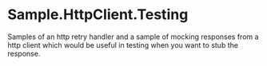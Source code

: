 # Sample.HttpClient.Testing

Samples of an http retry handler and a sample of mocking responses from a http client which would be useful in testing when you want to stub the response.

